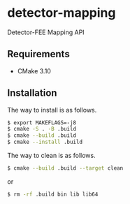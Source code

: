 # detector-mapping
Detector-FEE Mapping API

## Requirements

- CMake 3.10

## Installation

The way to install is as follows.

```sh
$ export MAKEFLAGS=-j8
$ cmake -S . -B .build
$ cmake --build .build
$ cmake --install .build
```

The way to clean is as follows.

```sh
$ cmake --build .build --target clean
```
or
```sh
$ rm -rf .build bin lib lib64
```
